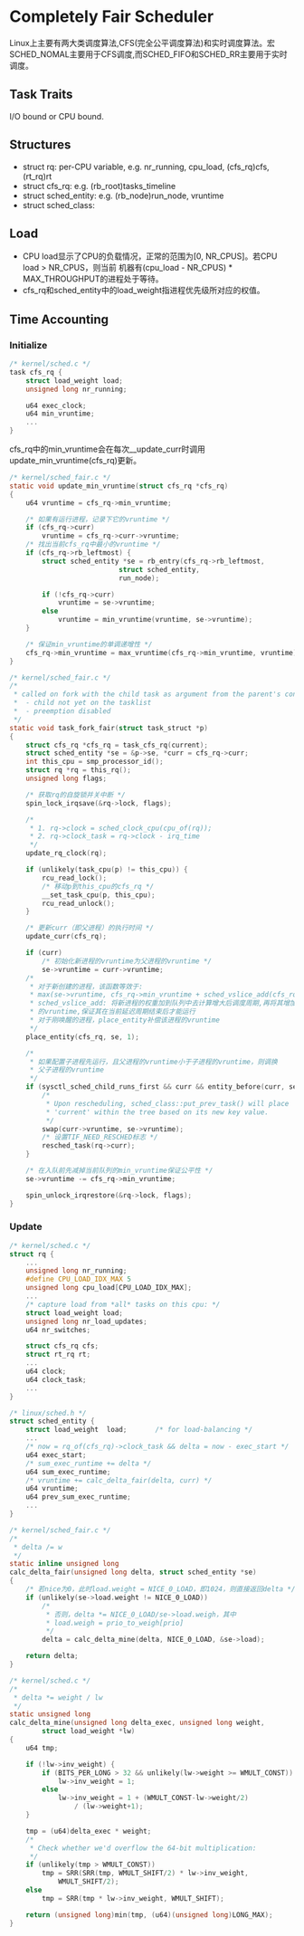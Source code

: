# Completely Fair Scheduler
Linux上主要有两大类调度算法,CFS(完全公平调度算法)和实时调度算法。宏SCHED_NOMAL主要用于CFS调度,而SCHED_FIFO和SCHED_RR主要用于实时调度。


## Task Traits
I/O bound or CPU bound.


## Structures
- struct rq: per-CPU variable, e.g. nr_running, cpu_load, (cfs_rq)cfs, (rt_rq)rt
- struct cfs_rq: e.g. (rb_root)tasks_timeline
- struct sched_entity: e.g. (rb_node)run_node, vruntime
- struct sched_class: 


## Load
- CPU load显示了CPU的负载情况，正常的范围为[0, NR_CPUS]。若CPU load > NR_CPUS，则当前
机器有(cpu_load - NR_CPUS) * MAX_THROUGHPUT的进程处于等待。
- cfs_rq和sched_entity中的load_weight指进程优先级所对应的权值。


## Time Accounting

### Initialize

```c
/* kernel/sched.c */
task cfs_rq {
	struct load_weight load;
	unsigned long nr_running;

	u64 exec_clock;
	u64 min_vruntime;
	...
}
```

cfs_rq中的min_vruntime会在每次__update_curr时调用update_min_vruntime(cfs_rq)更新。

```c
/* kernel/sched_fair.c */
static void update_min_vruntime(struct cfs_rq *cfs_rq)
{
	u64 vruntime = cfs_rq->min_vruntime;

	/* 如果有运行进程，记录下它的vruntime */
	if (cfs_rq->curr)
		vruntime = cfs_rq->curr->vruntime;
	/* 找出当前cfs_rq中最小的vruntime */
	if (cfs_rq->rb_leftmost) {
		struct sched_entity *se = rb_entry(cfs_rq->rb_leftmost,
						   struct sched_entity,
						   run_node);

		if (!cfs_rq->curr)
			vruntime = se->vruntime;
		else
			vruntime = min_vruntime(vruntime, se->vruntime);
	}

	/* 保证min_vruntime的单调递增性 */
	cfs_rq->min_vruntime = max_vruntime(cfs_rq->min_vruntime, vruntime);
}
```

```c
/* kernel/sched_fair.c */
/*
 * called on fork with the child task as argument from the parent's context
 *  - child not yet on the tasklist
 *  - preemption disabled
 */
static void task_fork_fair(struct task_struct *p)
{
	struct cfs_rq *cfs_rq = task_cfs_rq(current);
	struct sched_entity *se = &p->se, *curr = cfs_rq->curr;
	int this_cpu = smp_processor_id();
	struct rq *rq = this_rq();
	unsigned long flags;

	/* 获取rq的自旋锁并关中断 */
	spin_lock_irqsave(&rq->lock, flags);

	/*
	 * 1. rq->clock = sched_clock_cpu(cpu_of(rq));
	 * 2. rq->clock_task = rq->clock - irq_time
	 */
	update_rq_clock(rq);

	if (unlikely(task_cpu(p) != this_cpu)) {
		rcu_read_lock();
		/* 移动p到this_cpu的cfs_rq */
		__set_task_cpu(p, this_cpu);
		rcu_read_unlock();
	}

	/* 更新curr（即父进程）的执行时间 */
	update_curr(cfs_rq);

	if (curr)
		/* 初始化新进程的vruntime为父进程的vruntime */
		se->vruntime = curr->vruntime;
	/* 
	 * 对于新创建的进程，该函数等效于:
	 * max(se->vruntime, cfs_rq->min_vruntime + sched_vslice_add(cfs_rq, se))
	 * sched_vslice_add: 将新进程的权重加到队列中去计算增大后调度周期,再将其增加新进程
	 * 的vruntime,保证其在当前延迟周期结束后才能运行
	 * 对于刚唤醒的进程，place_entity补偿该进程的vruntime
	 */
	place_entity(cfs_rq, se, 1);

	/* 
	 * 如果配置子进程先运行，且父进程的vruntime小于子进程的vruntime，则调换
	 * 父子进程的vruntime
	 */
	if (sysctl_sched_child_runs_first && curr && entity_before(curr, se)) {
		/*
		 * Upon rescheduling, sched_class::put_prev_task() will place
		 * 'current' within the tree based on its new key value.
		 */
		swap(curr->vruntime, se->vruntime);
		/* 设置TIF_NEED_RESCHED标志 */
		resched_task(rq->curr);
	}

	/* 在入队前先减掉当前队列的min_vruntime保证公平性 */
	se->vruntime -= cfs_rq->min_vruntime;

	spin_unlock_irqrestore(&rq->lock, flags);
}
```


### Update

```c
/* kernel/sched.c */
struct rq {
	...
	unsigned long nr_running;
	#define CPU_LOAD_IDX_MAX 5
	unsigned long cpu_load[CPU_LOAD_IDX_MAX];
	...
	/* capture load from *all* tasks on this cpu: */
	struct load_weight load;
	unsigned long nr_load_updates;
	u64 nr_switches;

	struct cfs_rq cfs;
	struct rt_rq rt;
	...
	u64 clock;
	u64 clock_task;
	...
}
```

```c
/* linux/sched.h */
struct sched_entity {
	struct load_weight	load;		/* for load-balancing */
	...
	/* now = rq_of(cfs_rq)->clock_task && delta = now - exec_start */
	u64	exec_start;
	/* sum_exec_runtime += delta */
	u64	sum_exec_runtime;
	/* vruntime += calc_delta_fair(delta, curr) */
	u64	vruntime;
	u64	prev_sum_exec_runtime;
	...
}

```

```c
/* kernel/sched_fair.c */
/* 
 * delta /= w
 */
static inline unsigned long
calc_delta_fair(unsigned long delta, struct sched_entity *se)
{
	/* 若nice为0，此时load.weight = NICE_0_LOAD，即1024，则直接返回delta */
	if (unlikely(se->load.weight != NICE_0_LOAD))
		/*
		 * 否则，delta *= NICE_0_LOAD/se->load.weigh，其中
		 * load.weigh = prio_to_weigh[prio]
		 */
		delta = calc_delta_mine(delta, NICE_0_LOAD, &se->load);

	return delta;
}

/* kernel/sched.c */
/*
 * delta *= weight / lw
 */
static unsigned long
calc_delta_mine(unsigned long delta_exec, unsigned long weight,
		struct load_weight *lw)
{
	u64 tmp;

	if (!lw->inv_weight) {
		if (BITS_PER_LONG > 32 && unlikely(lw->weight >= WMULT_CONST))
			lw->inv_weight = 1;
		else
			lw->inv_weight = 1 + (WMULT_CONST-lw->weight/2)
				/ (lw->weight+1);
	}

	tmp = (u64)delta_exec * weight;
	/*
	 * Check whether we'd overflow the 64-bit multiplication:
	 */
	if (unlikely(tmp > WMULT_CONST))
		tmp = SRR(SRR(tmp, WMULT_SHIFT/2) * lw->inv_weight,
			WMULT_SHIFT/2);
	else
		tmp = SRR(tmp * lw->inv_weight, WMULT_SHIFT);

	return (unsigned long)min(tmp, (u64)(unsigned long)LONG_MAX);
}
```
